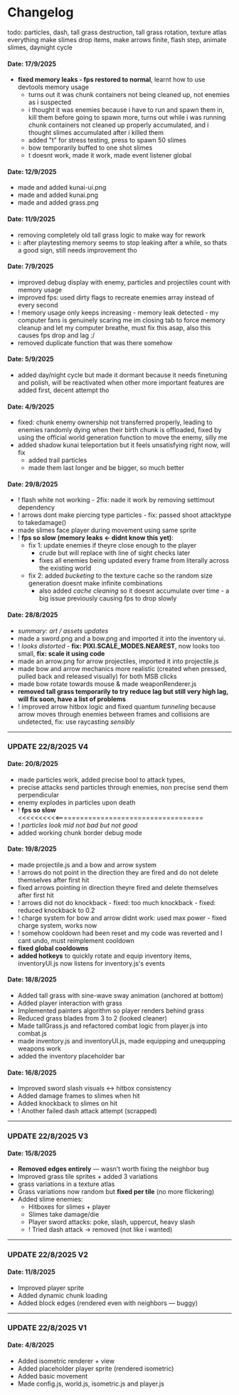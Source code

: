 # Changelog  

todo: particles, dash, tall grass destruction, tall grass rotation, texture atlas everything
 make slimes drop items, make arrows finite, flash step, animate slimes, daynight cycle

#### Date: 17/9/2025
- **fixed memory leaks - fps restored to normal**, learnt how to use devtools memory usage
  - turns out it was chunk containers not being cleaned up, not enemies as i suspected
  - i thought it was enemies because i have to run and spawn them in, kill them before going to spawn more, turns out while i was running chunk containers not cleaned up properly accumulated, and i thought slimes accumulated after i killed them
  - added "t" for stress testing, press to spawn 50 slimes
  - bow temporarily buffed to one shot slimes
  - t doesnt work, made it work, made event listener global

#### Date: 12/9/2025
- made and added kunai-ui.png
- made and added kunai.png
- made and added grass.png

#### Date: 11/9/2025
- removing completely old tall grass logic to make way for rework
- i: after playtesting memory seems to stop leaking after a while, so thats a good sign, still needs improvement tho

#### Date: 7/9/2025
- improved debug display with enemy, particles and projectiles count with memory usage
- improved fps: used dirty flags to recreate enemies array instead of every second
- ! memory usage only keeps increasing - memory leak detected - my computer fans is genuinely scaring me im closing tab to force memory cleanup and let my computer breathe, must fix this asap, also this causes fps drop and lag :/
- removed duplicate function that was there somehow

#### Date: 5/9/2025
- added day/night cycle but made it dormant because it needs finetuning and polish, will be reactivated when other more important features are added first, decent attempt tho

#### Date: 4/9/2025
- fixed: chunk enemy ownership not transferred properly, leading to enemies randomly dying when their birth chunk is offloaded, fixed by using the official world generation function to move the enemy, silly me
- added shadow kunai teleportation but it feels unsatisfying right now, will fix
  - added trail particles
  - made them last longer and be bigger, so much better
  
#### Date: 29/8/2025
- ! flash white not working - 2fix: nade it work by removing settimout dependency
- ! arrows dont make piercing type particles - fix: passed shoot attacktype to takedamage()
- made slimes face player during movement using same sprite
- ! **fps so slow (memory leaks <- didnt know this yet)**:
  - fix 1: update enemies if theyre close enough to the player
    - crude but will replace with line of sight checks later
    - fixes all enemies being updated every frame from literally across the existing world
  - fix 2: added *bucketing* to the texture cache so the random size generation doesnt make infinite combinations
    - also added *cache cleaning* so it doesnt accumulate over time - a big issue previously causing fps to drop slowly


#### Date: 28/8/2025
- *summary: art / assets updates*
- made a sword.png and a bow.png and imported it into the inventory ui.
- ! *looks distorted* - **fix: PIXI.SCALE_MODES.NEAREST**, now looks too small, **fix: scale it using code**
- made an arrow.png for arrow projectiles, imported it into projectile.js
- made bow and arrow mechanics more realistic (created when pressed, pulled back and released visually) for both MSB clicks
- made bow rotate towards mouse & made weaponRenderer.js
- **removed tall grass temporarily to try reduce lag but still very high lag, will fix soon, have a list of problems**
- ! improved arrow hitbox logic and fixed quantum *tunneling* because arrow moves through enemies between frames and collisions are undetected, fix: use raycasting *sensibly*


---
### UPDATE 22/8/2025 V4

#### Date: 20/8/2025
- made particles work, added precise bool to attack types, 
- precise attacks send particles through enemies, non precise send them perpendicular
- enemy explodes in particles upon death 
- ! **fps so slow** <<<<<<<<<<====================================
- ! *particles look mid not bad but not good*
- added working chunk border debug mode

#### Date: 19/8/2025
- made projectile.js and a bow and arrow system
- ! arrows do not point in the direction they are fired and do not delete themselves after first hit
- fixed arrows pointing in direction theyre fired and delete themselves after first hit
- ! arrows did not do knockback - fixed: too much knockback - fixed: reduced knockback to 0.2
- ! charge system for bow and arrow didnt work: used max power - fixed charge system, works now
- ! somehow cooldown had been reset and my code was reverted and I cant undo, must reimplement cooldown
- **fixed global cooldowns**
- **added hotkeys** to quickly rotate and equip inventory items, inventoryUI.js now listens for inventory.js's events

#### Date: 18/8/2025  
- Added tall grass with sine-wave sway animation (anchored at bottom)  
- Added player interaction with grass  
- Implemented painters algorithm so player renders behind grass  
- Reduced grass blades from 3 to 2 (looked cleaner)  
- Made tallGrass.js and refactored combat logic from player.js into combat.js
- made inventory.js and inventoryUI.js, made equipping and unequpping weapons work
- added the inventory placeholder bar

#### Date: 16/8/2025  
- Improved sword slash visuals ↔ hitbox consistency  
- Added damage frames to slimes when hit  
- Added knockback to slimes on hit  
- ! Another failed dash attack attempt (scrapped)  

---
### UPDATE 22/8/2025 V3

#### Date: 15/8/2025  
- **Removed edges entirely** — wasn’t worth fixing the neighbor bug  
- Improved grass tile sprites + added 3 variations  
- grass variations in a texture atlas
- Grass variations now random but **fixed per tile** (no more flickering)  
- Added slime enemies:  
  - Hitboxes for slimes + player  
  - Slimes take damage/die  
  - Player sword attacks: poke, slash, uppercut, heavy slash  
  - ! Tried dash attack → removed (not like i wanted)  

---
### UPDATE 22/8/2025 V2

#### Date: 11/8/2025  
- Improved player sprite  
- Added dynamic chunk loading  
- Added block edges (rendered even with neighbors — buggy)  

---
### UPDATE 22/8/2025 V1

#### Date: 4/8/2025  
- Added isometric renderer + view  
- Added placeholder player sprite (rendered isometric)  
- Added basic movement  
- Made config.js, world.js, isometric.js and player.js
